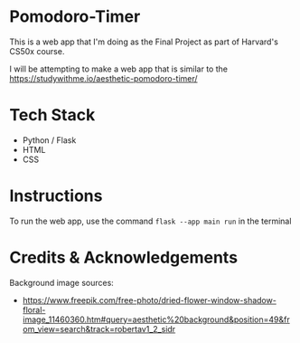 # Pomodoro-Timer

This is a web app that I'm doing as the Final Project as part of Harvard's CS50x course.

I will be attempting to make a web app that is similar to the https://studywithme.io/aesthetic-pomodoro-timer/

# Tech Stack
- Python / Flask
- HTML
- CSS

# Instructions
To run the web app, use the command `flask --app main run` in the terminal

# Credits & Acknowledgements
Background image sources:
- https://www.freepik.com/free-photo/dried-flower-window-shadow-floral-image_11460360.htm#query=aesthetic%20background&position=49&from_view=search&track=robertav1_2_sidr
